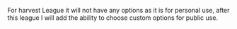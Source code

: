 For harvest League it will not have any options as it is for personal use, after this league I will add the ability to choose custom options for public use.
